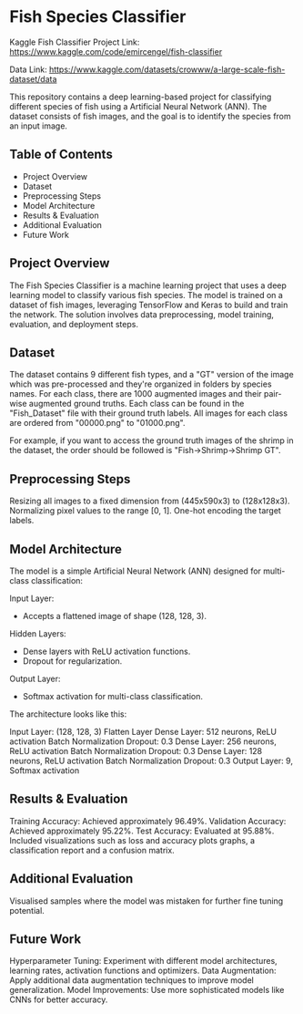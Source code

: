# Fish Species Classifier

Kaggle Fish Classifier Project Link:
https://www.kaggle.com/code/emircengel/fish-classifier

Data Link:
https://www.kaggle.com/datasets/crowww/a-large-scale-fish-dataset/data

This repository contains a deep learning-based project for classifying different species of fish using a Artificial Neural Network (ANN). The dataset consists of fish images, and the goal is to identify the species from an input image.

## Table of Contents

- Project Overview
- Dataset
- Preprocessing Steps
- Model Architecture
- Results & Evaluation
- Additional Evaluation
- Future Work


## Project Overview

The Fish Species Classifier is a machine learning project that uses a deep learning model to classify various fish species. The model is trained on a dataset of fish images, leveraging TensorFlow and Keras to build and train the network. The solution involves data preprocessing, model training, evaluation, and deployment steps.

## Dataset

The dataset contains 9 different fish types, and a "GT" version of the image which was pre-processed and they're organized in folders by species names.
For each class, there are 1000 augmented images and their pair-wise augmented ground truths.
Each class can be found in the "Fish_Dataset" file with their ground truth labels. All images for each class are ordered from "00000.png" to "01000.png".

For example, if you want to access the ground truth images of the shrimp in the dataset, the order should be followed is "Fish->Shrimp->Shrimp GT".

## Preprocessing Steps

Resizing all images to a fixed dimension from (445x590x3) to (128x128x3).
Normalizing pixel values to the range [0, 1].
One-hot encoding the target labels.

## Model Architecture
The model is a simple Artificial Neural Network (ANN) designed for multi-class classification:

Input Layer: 
- Accepts a flattened image of shape (128, 128, 3).

Hidden Layers:
- Dense layers with ReLU activation functions.
- Dropout for regularization.

Output Layer: 
- Softmax activation for multi-class classification.

The architecture looks like this:

Input Layer: (128, 128, 3)
Flatten Layer
Dense Layer: 512 neurons, ReLU activation
Batch Normalization
Dropout: 0.3
Dense Layer: 256 neurons, ReLU activation
Batch Normalization
Dropout: 0.3
Dense Layer: 128 neurons, ReLU activation
Batch Normalization
Dropout: 0.3
Output Layer: 9, Softmax activation

## Results & Evaluation

Training Accuracy: Achieved approximately 96.49%.
Validation Accuracy: Achieved approximately 95.22%.
Test Accuracy: Evaluated at 95.88%.
Included visualizations such as loss and accuracy plots graphs, a classification report and a confusion matrix.

## Additional Evaluation

Visualised samples where the model was mistaken for further fine tuning potential.

## Future Work

Hyperparameter Tuning: Experiment with different model architectures, learning rates, activation functions and optimizers.
Data Augmentation: Apply additional data augmentation techniques to improve model generalization.
Model Improvements: Use more sophisticated models like CNNs for better accuracy.

